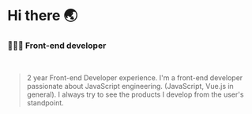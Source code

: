  <br />   

# Hi there 🌏
### 👩🏻‍💻 Front-end developer 
<br />

>2 year Front-end Developer experience.
> I'm a front-end developer passionate about JavaScript engineering. (JavaScript, Vue.js in general).
 I always try to see the products I develop from the user's standpoint.

 <br />  


